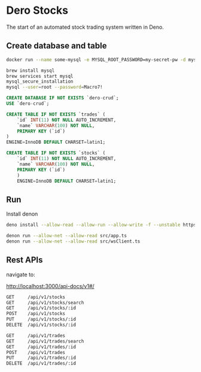 # Dero Stocks

The start of an automated stock trading system written in Deno.

## Create database and table

```bash
docker run --name some-mysql -e MYSQL_ROOT_PASSWORD=my-secret-pw -d mysql:tag
```
```bash
brew install mysql
brew services start mysql
mysql_secure_installation
mysql --user=root --password=Macro7!
```

```sql
CREATE DATABASE IF NOT EXISTS `dero-crud`;
USE `dero-crud`;
```
```sql
CREATE TABLE IF NOT EXISTS `trades` (
	`id` INT(11) NOT NULL AUTO_INCREMENT,
	`name` VARCHAR(100) NOT NULL,
	PRIMARY KEY (`id`)
)
ENGINE=InnoDB DEFAULT CHARSET=latin1;
```
```sql
CREATE TABLE IF NOT EXISTS `stocks` (
    `id` INT(11) NOT NULL AUTO_INCREMENT,
    `name` VARCHAR(100) NOT NULL,
    PRIMARY KEY (`id`)
    )
    ENGINE=InnoDB DEFAULT CHARSET=latin1;
```

## Run 

Install denon
```bash
deno install --allow-read --allow-run --allow-write -f --unstable https://deno.land/x/denon/denon.ts
```

```bash
denon run --allow-net --allow-read src/app.ts
denon run --allow-net --allow-read src/wsClient.ts
```

## Rest APIs

navigate to: 

[http://localhost:3000/api-docs/v1#/](http://localhost:3000/api-docs/v1#/)

```bash
GET     /api/v1/stocks
GET     /api/v1/stocks/search
GET     /api/v1/stocks/:id
POST    /api/v1/stocks
PUT     /api/v1/stocks/:id
DELETE  /api/v1/stocks/:id
```

```bash
GET     /api/v1/trades
GET     /api/v1/trades/search
GET     /api/v1/trades/:id
POST    /api/v1/trades
PUT     /api/v1/trades/:id
DELETE  /api/v1/trades/:id
```
